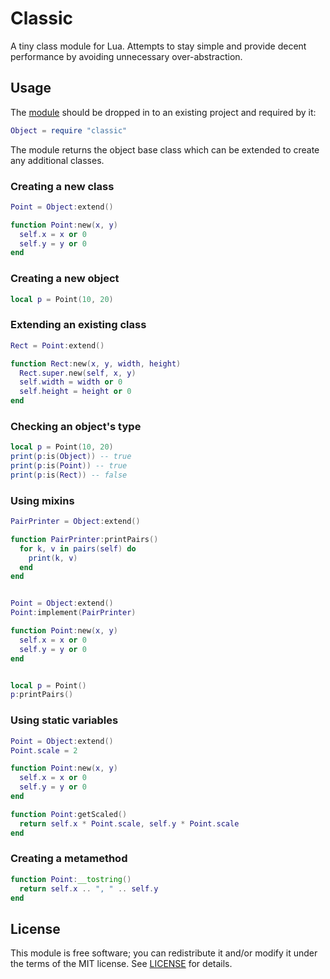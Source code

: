 # Classic

A tiny class module for Lua. Attempts to stay simple and provide decent
performance by avoiding unnecessary over-abstraction.


## Usage

The [module](classic.lua) should be dropped in to an existing project and
required by it:

```lua
Object = require "classic"
```

The module returns the object base class which can be extended to create any
additional classes.


### Creating a new class
```lua
Point = Object:extend()

function Point:new(x, y)
  self.x = x or 0
  self.y = y or 0
end
```

### Creating a new object
```lua
local p = Point(10, 20)
```

### Extending an existing class
```lua
Rect = Point:extend()

function Rect:new(x, y, width, height)
  Rect.super.new(self, x, y)
  self.width = width or 0
  self.height = height or 0
end
```

### Checking an object's type
```lua
local p = Point(10, 20)
print(p:is(Object)) -- true
print(p:is(Point)) -- true
print(p:is(Rect)) -- false 
```

### Using mixins
```lua
PairPrinter = Object:extend()

function PairPrinter:printPairs()
  for k, v in pairs(self) do
    print(k, v)
  end
end


Point = Object:extend()
Point:implement(PairPrinter)

function Point:new(x, y)
  self.x = x or 0
  self.y = y or 0
end


local p = Point()
p:printPairs()
```

### Using static variables
```lua
Point = Object:extend()
Point.scale = 2

function Point:new(x, y)
  self.x = x or 0
  self.y = y or 0
end

function Point:getScaled()
  return self.x * Point.scale, self.y * Point.scale
end
```

### Creating a metamethod
```lua
function Point:__tostring()
  return self.x .. ", " .. self.y
end
```


## License

This module is free software; you can redistribute it and/or modify it under
the terms of the MIT license. See [LICENSE](LICENSE) for details.
